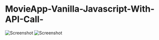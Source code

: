 # MovieApp-Vanilla-Javascript-With-API-Call-
![Screenshot](movieapp1.png)
![Screenshot](movieapp2.png)

